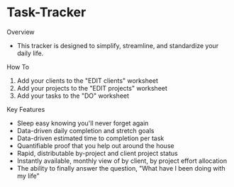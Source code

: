 # Task-Tracker

Overview
- This tracker is designed to simplify, streamline, and standardize your daily life.

How To
1) Add your clients to the "EDIT clients" worksheet
2) Add your projects to the "EDIT projects" worksheet
3) Add your tasks to the "DO" worksheet

Key Features
- Sleep easy knowing you'll never forget again
- Data-driven daily completion and stretch goals
- Data-driven estimated time to completion per task
- Quantifiable proof that you help out around the house
- Rapid, distributable by-project and client project status
- Instantly available, monthly view of by client, by project effort allocation
- The ability to finally answer the question, "What have I been doing with my life"
